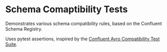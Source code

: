 # Schema Comaptibility Tests

Demonstrates various schema compatibility rules, based on the Confluent Schema Registry.

Uses pytest assertions, inspired by the [Confluent Avro Compatibility Test Suite](https://github.com/confluentinc/schema-registry/blob/master/core/src/test/java/io/confluent/kafka/schemaregistry/avro/AvroCompatibilityTest.java).

